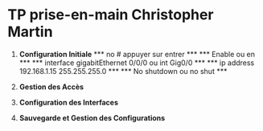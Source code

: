 # TP prise-en-main Christopher Martin

1. **Configuration Initiale**
    *** no # appuyer sur entrer ***
    *** Enable ou en ***
    *** interface gigabitEthernet 0/0/0 ou int Gig0/0 ***
    *** ip address 192.168.1.15 255.255.255.0 ***
    *** No shutdown ou no shut ***

2. **Gestion des Accès**


3. **Configuration des Interfaces**


4. **Sauvegarde et Gestion des Configurations**